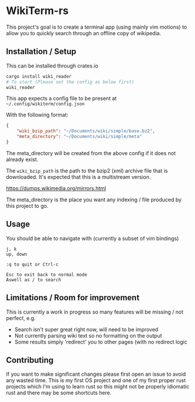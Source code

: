 # WikiTerm-rs

This project's goal is to create a terminal app (using mainly vim motions) to
allow you to quickly search through an offline copy of wikipedia.

## Installation / Setup

This can be installed through crates.io

```bash
cargo install wiki_reader
# To start (Please set the config as below first)
wiki_reader
```

This app expects a config file to be present at
`~/.config/wikiterm/config.json`

With the following format:
```json
{
    "wiki_bzip_path": "~/Documents/wiki/simple/base.bz2",
    "meta_directory": "~/Documents/wiki/simple/meta"
}
```


The meta_directory will be created from the above config if it does not
already exist.

The `wiki_bzip_path` is the path to the bzip2 (xml) archive file that is
downloaded. It's expected that this is a multistream version.

https://dumps.wikimedia.org/mirrors.html

The meta_directory is the place you want any indexing / file produced by this
project to go.

## Usage

You should be able to navigate with (currently a subset of vim bindings)

```
j, k
up, down

:q to quit or Ctrl-c

Esc to exit back to normal mode
Aswell as / to search
```

## Limitations / Room for improvement
This is currently a work in progress so many features will be missing / not
perfect, e.g.

* Search isn't super great right now, will need to be improved
* Not currently parsing wiki text so no formatting on the output
* Some results simply 'redirect' you to other pages (with no redirect logic

## Contributing

If you want to make significant changes please first open an issue to avoid
any wasted time. This is my first OS project and one of my first proper rust
projects which I'm using to learn rust so this might not be properly idiomatic
rust and there may be some shortcuts here.

